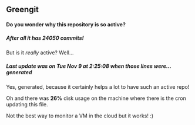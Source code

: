 ## Greengit

#### Do you wonder why this repository is so active?

##### After all it has 24050 commits!

But is it *really* active? Well...

##### Last update was on Tue Nov 9 at 2:25:08 when those lines were... generated

Yes, generated, because it certainly helps a lot to have such an active repo!

Oh and there was **26%** disk usage on the machine
where there is the cron updating this file.

Not the best way to monitor a VM in the cloud but it works! :)
